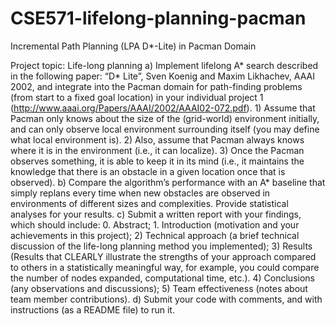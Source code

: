 # CSE571-lifelong-planning-pacman
Incremental Path Planning (LPA D*-Lite) in Pacman Domain

Project topic: Life-long planning
a) Implement lifelong A* search described in the following paper: “D* Lite”, Sven Koenig and Maxim Likhachev, AAAI 2002, and integrate into the Pacman domain for path-finding problems (from start to a fixed goal location) in your individual project 1 (http://www.aaai.org/Papers/AAAI/2002/AAAI02-072.pdf). 1) Assume that Pacman only knows about the size of the (grid-world) environment initially, and can only observe local environment surrounding itself (you may define what local environment is). 2) Also, assume that Pacman always knows where it is in the environment (i.e., it can localize). 3) Once the Pacman observes something, it is able to keep it in its mind (i.e., it maintains the knowledge that there is an obstacle in a given location once that is observed).
b) Compare the algorithm’s performance with an A* baseline that simply replans every time when new obstacles are observed in environments of different sizes and complexities. Provide statistical analyses for your results.
c) Submit a written report with your findings, which should include: 0. Abstract; 1. Introduction (motivation and your achievements in this project); 2) Technical approach (a brief technical discussion of the life-long planning method you implemented); 3) Results (Results that CLEARLY illustrate the strengths of your approach compared to others in a statistically meaningful way, for example, you could compare the number of nodes expanded, computational time, etc.). 4) Conclusions (any observations and discussions); 5) Team effectiveness (notes about team member contributions).
d) Submit your code with comments, and with instructions (as a README file) to run it.
